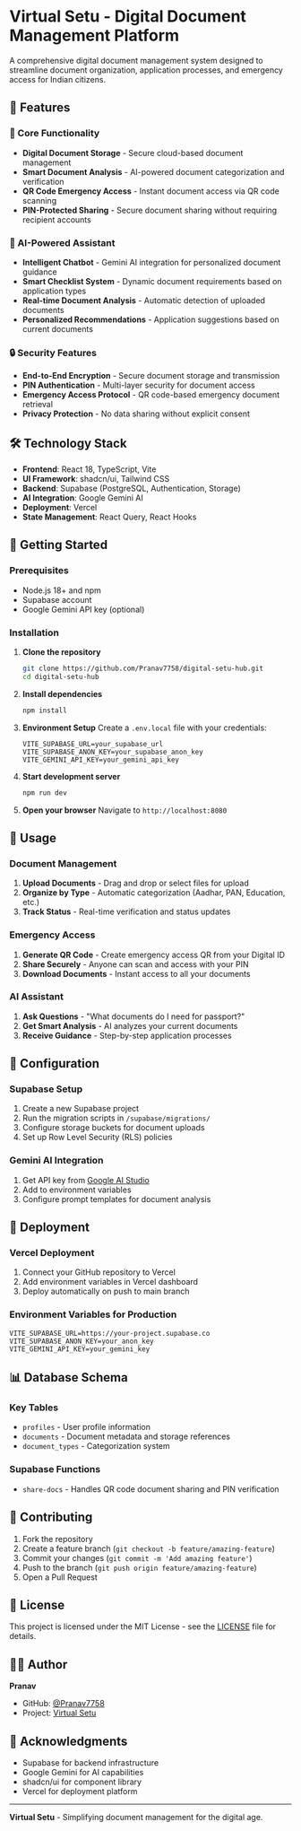 # Virtual Setu - Digital Document Management Platform

A comprehensive digital document management system designed to streamline document organization, application processes, and emergency access for Indian citizens.

## 🚀 Features

### 📱 Core Functionality
- **Digital Document Storage** - Secure cloud-based document management
- **Smart Document Analysis** - AI-powered document categorization and verification
- **QR Code Emergency Access** - Instant document access via QR code scanning
- **PIN-Protected Sharing** - Secure document sharing without requiring recipient accounts

### 🤖 AI-Powered Assistant
- **Intelligent Chatbot** - Gemini AI integration for personalized document guidance
- **Smart Checklist System** - Dynamic document requirements based on application types
- **Real-time Document Analysis** - Automatic detection of uploaded documents
- **Personalized Recommendations** - Application suggestions based on current documents


### 🔒 Security Features
- **End-to-End Encryption** - Secure document storage and transmission
- **PIN Authentication** - Multi-layer security for document access
- **Emergency Access Protocol** - QR code-based emergency document retrieval
- **Privacy Protection** - No data sharing without explicit consent

## 🛠️ Technology Stack

- **Frontend**: React 18, TypeScript, Vite
- **UI Framework**: shadcn/ui, Tailwind CSS
- **Backend**: Supabase (PostgreSQL, Authentication, Storage)
- **AI Integration**: Google Gemini AI
- **Deployment**: Vercel
- **State Management**: React Query, React Hooks

## 🚀 Getting Started

### Prerequisites
- Node.js 18+ and npm
- Supabase account
- Google Gemini API key (optional)

### Installation

1. **Clone the repository**
   ```bash
   git clone https://github.com/Pranav7758/digital-setu-hub.git
   cd digital-setu-hub
   ```

2. **Install dependencies**
   ```bash
   npm install
   ```

3. **Environment Setup**
   Create a `.env.local` file with your credentials:
   ```env
   VITE_SUPABASE_URL=your_supabase_url
   VITE_SUPABASE_ANON_KEY=your_supabase_anon_key
   VITE_GEMINI_API_KEY=your_gemini_api_key
   ```

4. **Start development server**
   ```bash
   npm run dev
   ```

5. **Open your browser**
   Navigate to `http://localhost:8080`

## 📱 Usage

### Document Management
1. **Upload Documents** - Drag and drop or select files for upload
2. **Organize by Type** - Automatic categorization (Aadhar, PAN, Education, etc.)
3. **Track Status** - Real-time verification and status updates

### Emergency Access
1. **Generate QR Code** - Create emergency access QR from your Digital ID
2. **Share Securely** - Anyone can scan and access with your PIN
3. **Download Documents** - Instant access to all your documents

### AI Assistant
1. **Ask Questions** - "What documents do I need for passport?"
2. **Get Smart Analysis** - AI analyzes your current documents
3. **Receive Guidance** - Step-by-step application processes

## 🔧 Configuration

### Supabase Setup
1. Create a new Supabase project
2. Run the migration scripts in `/supabase/migrations/`
3. Configure storage buckets for document uploads
4. Set up Row Level Security (RLS) policies

### Gemini AI Integration
1. Get API key from [Google AI Studio](https://makersuite.google.com/app/apikey)
2. Add to environment variables
3. Configure prompt templates for document analysis

## 🚀 Deployment

### Vercel Deployment
1. Connect your GitHub repository to Vercel
2. Add environment variables in Vercel dashboard
3. Deploy automatically on push to main branch

### Environment Variables for Production
```env
VITE_SUPABASE_URL=https://your-project.supabase.co
VITE_SUPABASE_ANON_KEY=your_anon_key
VITE_GEMINI_API_KEY=your_gemini_key
```

## 📊 Database Schema

### Key Tables
- `profiles` - User profile information
- `documents` - Document metadata and storage references
- `document_types` - Categorization system

### Supabase Functions
- `share-docs` - Handles QR code document sharing and PIN verification

## 🤝 Contributing

1. Fork the repository
2. Create a feature branch (`git checkout -b feature/amazing-feature`)
3. Commit your changes (`git commit -m 'Add amazing feature'`)
4. Push to the branch (`git push origin feature/amazing-feature`)
5. Open a Pull Request

## 📄 License

This project is licensed under the MIT License - see the [LICENSE](LICENSE) file for details.

## 👨‍💻 Author

**Pranav**
- GitHub: [@Pranav7758](https://github.com/Pranav7758)
- Project: [Virtual Setu](https://virtual-setu-hub.vercel.app)

## 🙏 Acknowledgments

- Supabase for backend infrastructure
- Google Gemini for AI capabilities
- shadcn/ui for component library
- Vercel for deployment platform

---

**Virtual Setu** - Simplifying document management for the digital age.